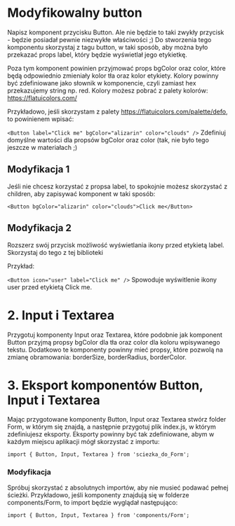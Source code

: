 # Modyfikowalny button
Napisz komponent przycisku Button. Ale nie będzie to taki zwykły przycisk - będzie posiadał pewnie niezwykłe właściwości ;) Do stworzenia tego komponentu skorzystaj z tagu button, w taki sposób, aby można było przekazać props label, który będzie wyświetlał jego etykietkę.

Poza tym komponent powinien przyjmować props bgColor oraz color, które będą odpowiednio zmieniały kolor tła oraz kolor etykiety. Kolory powinny być zdefiniowane jako słownik w komponencie, czyli zamiast hex przekazujemy string np. red. Kolory możesz pobrać z palety kolorów: https://flatuicolors.com/

Przykładowo, jeśli skorzystam z palety https://flatuicolors.com/palette/defo, to powinienem wpisać:

`<Button label="Click me" bgColor="alizarin" color="clouds" />`
Zdefiniuj domyślne wartości dla propsów bgColor oraz color (tak, nie było tego jeszcze w materiałach ;)

## Modyfikacja 1
Jeśli nie chcesz korzystać z propsa label, to spokojnie możesz skorzystać z children, aby zapisywać komponent w taki sposób:

`<Button bgColor="alizarin" color="clouds">Click me</Button>`

## Modyfikacja 2
Rozszerz swój przycisk możliwość wyświetlania ikony przed etykietą label. Skorzystaj do tego z tej biblioteki

Przykład:

`<Button icon="user" label="Click me" />`
Spowoduje wyświtlenie ikony user przed etykietą Click me.

# 2. Input i Textarea
Przygotuj komponenty Input oraz Textarea, które podobnie jak komponent Button przyjmą propsy bgColor dla tła oraz color dla koloru wpisywanego tekstu. Dodatkowo te komponenty powinny mieć propsy, które pozwolą na zmianę obramowania: borderSize, borderRadius, borderColor.

# 3. Eksport komponentów Button, Input i Textarea
Mając przygotowane komponenty Button, Input oraz Textarea stwórz folder Form, w którym się znajdą, a następnie przygotuj plik index.js, w którym zdefiniujesz eksporty. Eksporty powinny być tak zdefiniowane, abym w każdym miejscu aplikacji mógł skorzystać z importu:

`import { Button, Input, Textarea } from 'sciezka_do_Form';`

### Modyfikacja
Spróbuj skorzystać z absolutnych importów, aby nie musieć podawać pełnej ścieżki. Przykładowo, jeśli komponenty znajdują się w folderze components/Form, to import będzie wyglądał następująco:

`import { Button, Input, Textarea } from 'components/Form';`